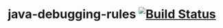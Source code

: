 # java-debugging-rules [![Build Status](https://travis-ci.org/SonarSource/java-debugging-rules.svg?branch=master)](https://travis-ci.org/SonarSource/java-debugging-rules)
